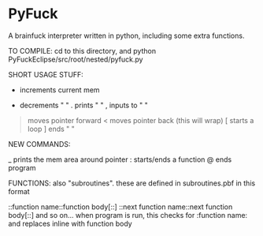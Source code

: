 PyFuck
======

A brainfuck interpreter written in python, including some extra functions.

TO COMPILE: cd to this directory, and
python PyFuckEclipse/src/root/nested/pyfuck.py 

SHORT USAGE STUFF:
+ increments current mem
- decrements "	       "
. prints     "	       "
, inputs to  "	       "
> moves pointer forward
< moves pointer back (this will wrap)
[ starts a loop
] ends   "    "

NEW COMMANDS:

_ prints the mem area around pointer
: starts/ends a function
@ ends program

FUNCTIONS:
also "subroutines". these are defined in subroutines.pbf in this format

::function name::function body[::]
::next function name::next function body[::]
and so on...
when program is run, this checks for :function name: and replaces inline with function body